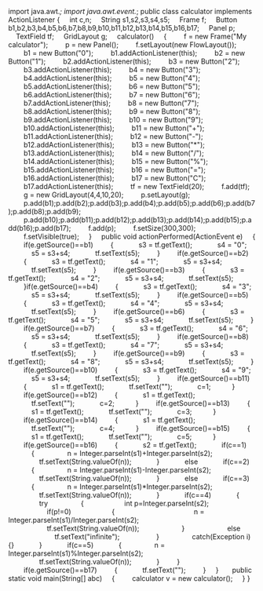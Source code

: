 
import java.awt.*;
import java.awt.event.*;
public class calculator implements ActionListener
{
    int c,n;
    String s1,s2,s3,s4,s5;
    Frame f;
    Button b1,b2,b3,b4,b5,b6,b7,b8,b9,b10,b11,b12,b13,b14,b15,b16,b17;
    Panel p;
    TextField tf;
    GridLayout g;
    calculator()
    {
        f = new Frame("My calculator");
        p = new Panel();
        f.setLayout(new FlowLayout());
        b1 = new Button("0");
        b1.addActionListener(this);
        b2 = new Button("1");
        b2.addActionListener(this);
        b3 = new Button("2");
        b3.addActionListener(this);
        b4 = new Button("3");
        b4.addActionListener(this);
        b5 = new Button("4");
        b5.addActionListener(this);
        b6 = new Button("5");
        b6.addActionListener(this);
        b7 = new Button("6");
        b7.addActionListener(this);
        b8 = new Button("7");
        b8.addActionListener(this);
        b9 = new Button("8");
        b9.addActionListener(this);
        b10 = new Button("9");
        b10.addActionListener(this);
        b11 = new Button("+");
        b11.addActionListener(this);
        b12 = new Button("-");
        b12.addActionListener(this);
        b13 = new Button("*");
        b13.addActionListener(this);
        b14 = new Button("/");
        b14.addActionListener(this);
        b15 = new Button("%");
        b15.addActionListener(this);
        b16 = new Button("=");
        b16.addActionListener(this);
        b17 = new Button("C");
        b17.addActionListener(this);
        tf = new TextField(20);
        f.add(tf);
        g = new GridLayout(4,4,10,20);
        p.setLayout(g);
        p.add(b1);p.add(b2);p.add(b3);p.add(b4);p.add(b5);p.add(b6);p.add(b7);p.add(b8);p.add(b9);
        p.add(b10);p.add(b11);p.add(b12);p.add(b13);p.add(b14);p.add(b15);p.add(b16);p.add(b17);
        f.add(p);
        f.setSize(300,300);
        f.setVisible(true);
    }
    public void actionPerformed(ActionEvent e)
    {
        if(e.getSource()==b1)
        {
            s3 = tf.getText();
            s4 = "0";
            s5 = s3+s4;
            tf.setText(s5);
        }
        if(e.getSource()==b2)
        {
            s3 = tf.getText();
            s4 = "1";
            s5 = s3+s4;
            tf.setText(s5);
        }
        if(e.getSource()==b3)
        {
            s3 = tf.getText();
            s4 = "2";
            s5 = s3+s4;
            tf.setText(s5);
        }if(e.getSource()==b4)
        {
            s3 = tf.getText();
            s4 = "3";
            s5 = s3+s4;
            tf.setText(s5);
        }
        if(e.getSource()==b5)
        {
            s3 = tf.getText();
            s4 = "4";
            s5 = s3+s4;
            tf.setText(s5);
        }
        if(e.getSource()==b6)
        {
            s3 = tf.getText();
            s4 = "5";
            s5 = s3+s4;
            tf.setText(s5);
        }
        if(e.getSource()==b7)
        {
            s3 = tf.getText();
            s4 = "6";
            s5 = s3+s4;
            tf.setText(s5);
        }
        if(e.getSource()==b8)
        {
            s3 = tf.getText();
            s4 = "7";
            s5 = s3+s4;
            tf.setText(s5);
        }
        if(e.getSource()==b9)
        {
            s3 = tf.getText();
            s4 = "8";
            s5 = s3+s4;
            tf.setText(s5);
        }
        if(e.getSource()==b10)
        {
            s3 = tf.getText();
            s4 = "9";
            s5 = s3+s4;
            tf.setText(s5);
        }
        if(e.getSource()==b11)
        {
            s1 = tf.getText();
            tf.setText("");
            c=1;
 
        }
        if(e.getSource()==b12)
        {
            s1 = tf.getText();
            tf.setText("");
            c=2;
 
        }
        if(e.getSource()==b13)
        {
            s1 = tf.getText();
            tf.setText("");
            c=3;
 
        }
        if(e.getSource()==b14)
        {
            s1 = tf.getText();
            tf.setText("");
            c=4;
 
        }
        if(e.getSource()==b15)
        {
            s1 = tf.getText();
            tf.setText("");
            c=5;
 
        }
        if(e.getSource()==b16)
        {
            s2 = tf.getText();
            if(c==1)
            {
                n = Integer.parseInt(s1)+Integer.parseInt(s2);
                tf.setText(String.valueOf(n));
            }
            else
            if(c==2)
            {
                n = Integer.parseInt(s1)-Integer.parseInt(s2);
                tf.setText(String.valueOf(n));
            }
            else
            if(c==3)
            {
                n = Integer.parseInt(s1)*Integer.parseInt(s2);
                tf.setText(String.valueOf(n));
            }
            if(c==4)
            {
                try
                {
                    int p=Integer.parseInt(s2);
                    if(p!=0)
                    {
                                        n = Integer.parseInt(s1)/Integer.parseInt(s2);
                    tf.setText(String.valueOf(n));
                     }
                     else
                        tf.setText("infinite");
 
                }
                catch(Exception i){}
            }
            if(c==5)
            {
                n = Integer.parseInt(s1)%Integer.parseInt(s2);
                tf.setText(String.valueOf(n));
            }
        }
        if(e.getSource()==b17)
        {
            tf.setText("");
        }
    }
 
    public static void main(String[] abc)
    {
        calculator v = new calculator();
    }
}
